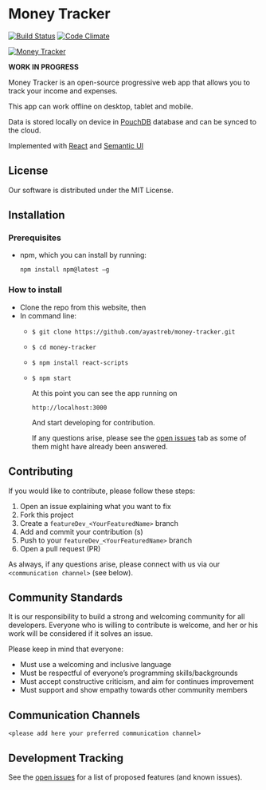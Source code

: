 # Money Tracker

[![Build Status](https://travis-ci.org/ayastreb/money-tracker.svg?branch=master)](https://travis-ci.org/ayastreb/money-tracker)
[![Code Climate](https://codeclimate.com/github/ayastreb/money-tracker/badges/gpa.svg)](https://codeclimate.com/github/ayastreb/money-tracker)

[![Money Tracker](https://moneytracker.cc/assets/screenshot.png)](https://app.moneytracker.cc)

**WORK IN PROGRESS**

Money Tracker is an open-source progressive web app that allows you to track your income and expenses.

This app can work offline on desktop, tablet and mobile.

Data is stored locally on device in [PouchDB](https://pouchdb.com/) database and can be synced to the cloud.

Implemented with [React](https://github.com/facebook/react) and [Semantic UI](https://github.com/Semantic-Org/Semantic-UI-React)

## License
Our software is distributed under the MIT License.

## Installation

### Prerequisites
- npm, which you can install by running: 

    ```npm install npm@latest –g```

### How to install
* Clone the repo from this website, then
* In command line:
  * ```$ git clone https://github.com/ayastreb/money-tracker.git```
  * ```$ cd money-tracker```
  * ```$ npm install react-scripts```
  * ```$ npm start```

    At this point you can see the app running on 

    ```http://localhost:3000```

    And start developing for contribution.
 
    If any questions arise, please see the [open issues](https://github.com/ayastreb/money-tracker/issues) tab as some of them might have already been answered. 

## Contributing

If you would like to contribute, please follow these steps:
1.	Open an issue explaining what you want to fix
2.	Fork this project 
3.	Create a ```featureDev_<YourFeaturedName>``` branch 
4.	Add and commit your contribution (s) 
5.	Push to your ```featureDev_<YourFeaturedName>``` branch
6.	Open a pull request (PR)
    
As always, if any questions arise, please connect with us via our `<communication channel>` (see below).

## Community Standards

It is our responsibility to build a strong and welcoming community for all developers. Everyone who is willing to contribute is welcome, and her or his work will be considered if it solves an issue. 

Please keep in mind that everyone:
 * Must use a welcoming and inclusive language
 * Must be respectful of everyone’s programming skills/backgrounds
 * Must accept constructive criticism, and aim for continues improvement
 * Must support and show empathy towards other community members

## Communication Channels

`<please add here your preferred communication channel>`

## Development Tracking

See the [open issues](https://github.com/ayastreb/money-tracker/issues) for a list of proposed features (and known issues).